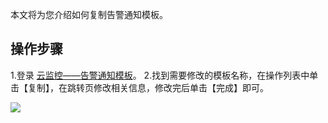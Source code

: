 ﻿本文将为您介绍如何复制告警通知模板。

## 操作步骤
1.登录 [云监控——告警通知模板](https://console.cloud.tencent.com/monitor/alarm/notice)。
2.找到需要修改的模板名称，在操作列表中单击【复制】，在跳转页修改相关信息，修改完后单击【完成】即可。

![](https://main.qcloudimg.com/raw/86d78f5c3b191f2d482dd4146f99cf3d.png)